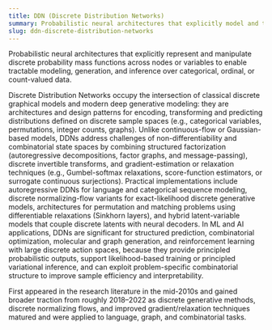 ```yaml
---
title: DDN (Discrete Distribution Networks)
summary: Probabilistic neural architectures that explicitly model and transform discrete probability distributions for structured generative modeling, inference, and decision-making over categorical or count data.
slug: ddn-discrete-distribution-networks
---
```


Probabilistic neural architectures that explicitly represent and manipulate discrete probability mass functions across nodes or variables to enable tractable modeling, generation, and inference over categorical, ordinal, or count-valued data.

Discrete Distribution Networks occupy the intersection of classical discrete graphical models and modern deep generative modeling: they are architectures and design patterns for encoding, transforming and predicting distributions defined on discrete sample spaces (e.g., categorical variables, permutations, integer counts, graphs). Unlike continuous-flow or Gaussian-based models, DDNs address challenges of non-differentiability and combinatorial state spaces by combining structured factorization (autoregressive decompositions, factor graphs, and message-passing), discrete invertible transforms, and gradient-estimation or relaxation techniques (e.g., Gumbel-softmax relaxations, score-function estimators, or surrogate continuous surjections). Practical implementations include autoregressive DDNs for language and categorical sequence modeling, discrete normalizing-flow variants for exact-likelihood discrete generative models, architectures for permutation and matching problems using differentiable relaxations (Sinkhorn layers), and hybrid latent-variable models that couple discrete latents with neural decoders. In ML and AI applications, DDNs are significant for structured prediction, combinatorial optimization, molecular and graph generation, and reinforcement learning with large discrete action spaces, because they provide principled probabilistic outputs, support likelihood-based training or principled variational inference, and can exploit problem-specific combinatorial structure to improve sample efficiency and interpretability.

First appeared in the research literature in the mid-2010s and gained broader traction from roughly 2018–2022 as discrete generative methods, discrete normalizing flows, and improved gradient/relaxation techniques matured and were applied to language, graph, and combinatorial tasks.